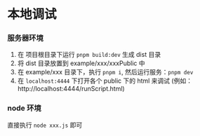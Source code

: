 # 本地调试

### 服务器环境

1. 在 项目根目录下运行 `pnpm build:dev` 生成 dist 目录 
2. 将 dist 目录放置到 example/xxx/xxxPublic 中
3. 在 example/xxx 目录下，执行 `pnpm i`, 然后运行服务：`pnpm dev`
4. 在 `localhost:4444` 下打开各个 public 下的 html 来调试 (例如：http://localhost:4444/runScript.html)

### node 环境

直接执行 `node xxx.js` 即可